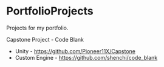 # PortfolioProjects
Projects for my portfolio.

Capstone Project - Code Blank
* Unity - https://github.com/Pioneer11X/Capstone
* Custom Engine - https://github.com/shenchi/code_blank
